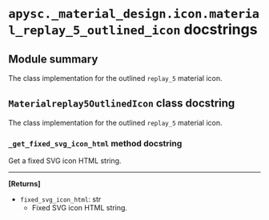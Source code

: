 # `apysc._material_design.icon.material_replay_5_outlined_icon` docstrings

## Module summary

The class implementation for the outlined `replay_5` material icon.

## `Materialreplay5OutlinedIcon` class docstring

The class implementation for the outlined `replay_5` material icon.

### `_get_fixed_svg_icon_html` method docstring

Get a fixed SVG icon HTML string.<hr>

**[Returns]**

- `fixed_svg_icon_html`: str
  - Fixed SVG icon HTML string.